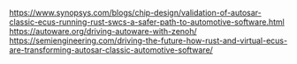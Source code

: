 https://www.synopsys.com/blogs/chip-design/validation-of-autosar-classic-ecus-running-rust-swcs-a-safer-path-to-automotive-software.html
https://autoware.org/driving-autoware-with-zenoh/
https://semiengineering.com/driving-the-future-how-rust-and-virtual-ecus-are-transforming-autosar-classic-automotive-software/